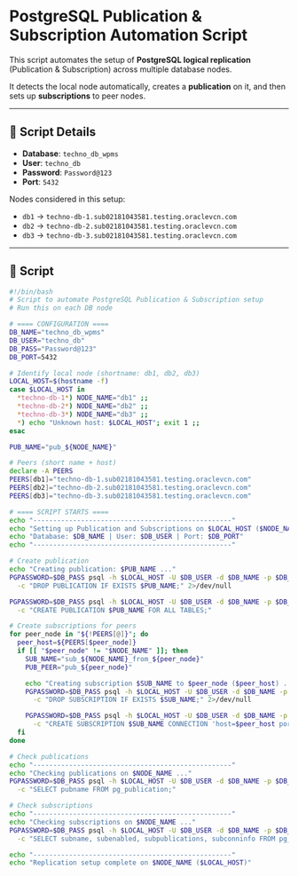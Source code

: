# PostgreSQL Publication & Subscription Automation Script

This script automates the setup of **PostgreSQL logical replication** (Publication & Subscription) across multiple database nodes.  

It detects the local node automatically, creates a **publication** on it, and then sets up **subscriptions** to peer nodes.

---

## 📌 Script Details

- **Database**: `techno_db_wpms`  
- **User**: `techno_db`  
- **Password**: `Password@123`  
- **Port**: `5432`  

Nodes considered in this setup:
- `db1` → `techno-db-1.sub02181043581.testing.oraclevcn.com`
- `db2` → `techno-db-2.sub02181043581.testing.oraclevcn.com`
- `db3` → `techno-db-3.sub02181043581.testing.oraclevcn.com`

---

## 📜 Script

```bash
#!/bin/bash
# Script to automate PostgreSQL Publication & Subscription setup
# Run this on each DB node

# ==== CONFIGURATION ====
DB_NAME="techno_db_wpms"
DB_USER="techno_db"
DB_PASS="Password@123"
DB_PORT=5432

# Identify local node (shortname: db1, db2, db3)
LOCAL_HOST=$(hostname -f)
case $LOCAL_HOST in
  *techno-db-1*) NODE_NAME="db1" ;;
  *techno-db-2*) NODE_NAME="db2" ;;
  *techno-db-3*) NODE_NAME="db3" ;;
  *) echo "Unknown host: $LOCAL_HOST"; exit 1 ;;
esac

PUB_NAME="pub_${NODE_NAME}"

# Peers (short name + host)
declare -A PEERS
PEERS[db1]="techno-db-1.sub02181043581.testing.oraclevcn.com"
PEERS[db2]="techno-db-2.sub02181043581.testing.oraclevcn.com"
PEERS[db3]="techno-db-3.sub02181043581.testing.oraclevcn.com"

# ==== SCRIPT STARTS ====
echo "--------------------------------------------------"
echo "Setting up Publication and Subscriptions on $LOCAL_HOST ($NODE_NAME)"
echo "Database: $DB_NAME | User: $DB_USER | Port: $DB_PORT"
echo "--------------------------------------------------"

# Create publication
echo "Creating publication: $PUB_NAME ..."
PGPASSWORD=$DB_PASS psql -h $LOCAL_HOST -U $DB_USER -d $DB_NAME -p $DB_PORT \
  -c "DROP PUBLICATION IF EXISTS $PUB_NAME;" 2>/dev/null

PGPASSWORD=$DB_PASS psql -h $LOCAL_HOST -U $DB_USER -d $DB_NAME -p $DB_PORT \
  -c "CREATE PUBLICATION $PUB_NAME FOR ALL TABLES;"

# Create subscriptions for peers
for peer_node in "${!PEERS[@]}"; do
  peer_host=${PEERS[$peer_node]}
  if [[ "$peer_node" != "$NODE_NAME" ]]; then
    SUB_NAME="sub_${NODE_NAME}_from_${peer_node}"
    PUB_PEER="pub_${peer_node}"

    echo "Creating subscription $SUB_NAME to $peer_node ($peer_host) ..."
    PGPASSWORD=$DB_PASS psql -h $LOCAL_HOST -U $DB_USER -d $DB_NAME -p $DB_PORT \
      -c "DROP SUBSCRIPTION IF EXISTS $SUB_NAME;" 2>/dev/null

    PGPASSWORD=$DB_PASS psql -h $LOCAL_HOST -U $DB_USER -d $DB_NAME -p $DB_PORT \
      -c "CREATE SUBSCRIPTION $SUB_NAME CONNECTION 'host=$peer_host port=$DB_PORT user=$DB_USER password=$DB_PASS dbname=$DB_NAME sslmode=require' PUBLICATION $PUB_PEER WITH (copy_data = false, synchronous_commit = 'off');"
  fi
done

# Check publications
echo "--------------------------------------------------"
echo "Checking publications on $NODE_NAME ..."
PGPASSWORD=$DB_PASS psql -h $LOCAL_HOST -U $DB_USER -d $DB_NAME -p $DB_PORT \
  -c "SELECT pubname FROM pg_publication;"

# Check subscriptions
echo "--------------------------------------------------"
echo "Checking subscriptions on $NODE_NAME ..."
PGPASSWORD=$DB_PASS psql -h $LOCAL_HOST -U $DB_USER -d $DB_NAME -p $DB_PORT \
  -c "SELECT subname, subenabled, subpublications, subconninfo FROM pg_subscription;"

echo "--------------------------------------------------"
echo "Replication setup complete on $NODE_NAME ($LOCAL_HOST)"
